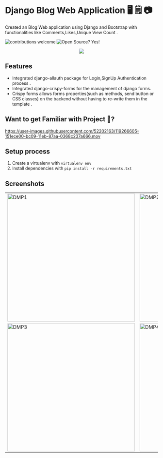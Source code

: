 
# Django Blog Web Application :desktop_computer:	:spiral_notepad: :camera:

 Created an Blog Web application using Django and Bootstrap with functionalities like Comments,Likes,Unique View Count .

![contributions welcome](https://img.shields.io/badge/contributions-welcome-brightgreen.svg?style=flat)   ![Open Source? Yes!](https://badgen.net/badge/Open%20Source%20%3F/Yes%21/blue?icon=github)

<p align="center">
  <a href="https://skillicons.dev">
    <img src="https://skillicons.dev/icons?i=python,django,js,html,css,bootstrap,vscode" />
  </a>
</p>

## Features
* Integrated django-allauth package for Login,SignUp Authentication process .
* Integrated django-crispy-forms for the management of django forms.
* Crispy forms allows forms properties(such as methods, send button or CSS classes) on the backend without having to re-write them in the template .
## Want to get Familiar with Project 🤗?
https://user-images.githubusercontent.com/52202163/119266605-151ece00-bc09-11eb-87aa-0368c237a666.mov

## Setup process

1. Create a virtualenv with `virtualenv env`
2. Install dependencies with `pip install -r requirements.txt`

## Screenshots
<table>
 <tr>
  <td>
   <img width="420" alt="DMP1" src="https://user-images.githubusercontent.com/52202163/119264480-06ccb400-bc01-11eb-955b-37430edf8c30.png">
  </td>
  <td>
   <img width="420" alt="DMP2" src="https://user-images.githubusercontent.com/52202163/119265113-3381cb00-bc03-11eb-9585-cab1384111e5.png">
  </td>
 </tr>
 <tr>
  <td>
   <img width="420" alt="DMP3" src="https://user-images.githubusercontent.com/52202163/119264490-0d5b2b80-bc01-11eb-9044-db0834b529a2.png">
  </td>
  <td>
   <img width="420" alt="DMP4" src="https://user-images.githubusercontent.com/52202163/119264491-0df3c200-bc01-11eb-865e-6964615ca7c0.png">
   </td>
  </tr>
 </table>



